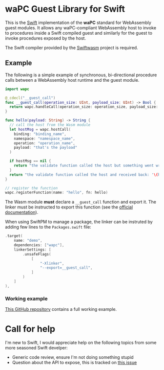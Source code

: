# waPC Guest Library for Swift

This is the [Swift](https://swift.org/) implementation of the **waPC** standard
for WebAssembly guest modules. It allows any waPC-compliant WebAssembly host to
invoke to procedures inside a Swift compiled guest and similarly for the guest
to invoke procedures exposed by the host.

The Swift compiler provided by the [Swiftwasm](https://swiftwasm.org/) project
is required.

## Example

The following is a simple example of synchronous, bi-directional procedure calls
between a WebAssembly host runtime and the guest module.

```swift
import wapc

@_cdecl("__guest_call")
func __guest_call(operation_size: UInt, payload_size: UInt) -> Bool {
  return wapc.handleCall(operation_size: operation_size, payload_size: payload_size)
}

func hello(payload: String) -> String {
  // call the host from the Wasm module
  let hostMsg = wapc.hostCall(
    binding: "binding_name",
    namespace: "namespace_name",
    operation: "operation_name",
    payload: "that's the payload"
  )

  if hostMsg == nil {
    return "the validate function called the host but something went wrong"
  }
  return "the validate function called the host and received back: '\(hostMsg!)'"
}

// register the function
wapc.registerFunction(name: "hello", fn: hello)
```

The Wasm module **must** declare a `__guest_call` function and export it. The
linker must be instructed to export this function (see the
[official documentation](https://book.swiftwasm.org/examples/exporting-function.html)).

When using SwiftPM to manage a package, the linker can be instruted 
by adding few lines to the `Packages.swift` file:

```swift
.target(
    name: "demo",
    dependencies: ["wapc"],
    linkerSettings: [
        .unsafeFlags(
            [
                "-Xlinker",
                "--export=__guest_call",
            ]
        )
    ]
),
```

### Working example

[This GitHub repository](https://github.com/flavio/wapc-swift-demo) contains
a full working example.

# Call for help

I'm new to Swift, I would appreciate help on the following topics from some
more seasoned Swift develper:

  * Generic code review, ensure I'm not doing something stupid
  * Question about the API to expose, this is tracked on [this issue](https://github.com/flavio/wapc-guest-swift/issues/1)
